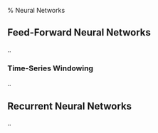 % Neural Networks

## Feed-Forward Neural Networks

..

### Time-Series Windowing

..


## Recurrent Neural Networks

..



